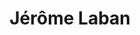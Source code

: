 ---
avatar: /images/people/jeromelaban.jpg
avatar_small: /images/people/jeromelaban_small.jpg
bio: Jerome Laban has been programming since 1998, mainly involved in .NET and C#
  development as teacher, trainer, consultant in France. He is the CTO of Uno Platform,
  a framework trying to improve the development cycle of cross-platform apps using
  Windows, iOS, Android, and WebAssembly using Mono and Xamarin.
homepage: https://platform.uno
instagram: null
linkedin: null
title: Jérôme Laban
twitter: https://twitter.com/jlaban
type: guest
username: jeromelaban
youtube: null
---